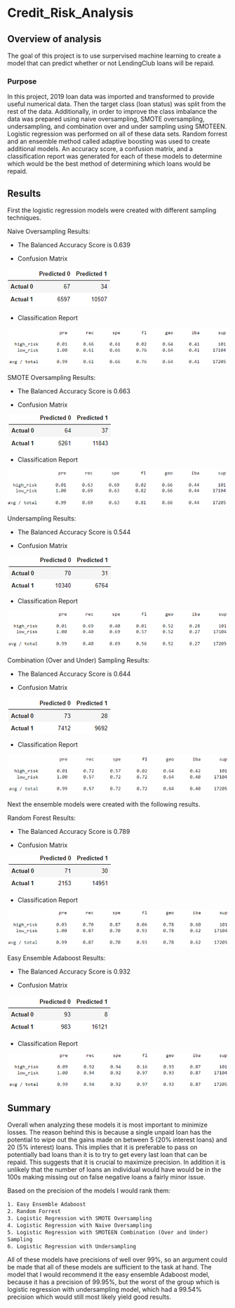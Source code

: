 # Credit_Risk_Analysis

## Overview of analysis

The goal of this project is to use surpervised machine learning to create a model that can predict whether or not LendingClub loans will be repaid.

### Purpose

In this project, 2019 loan data was imported and transformed to provide useful numerical data. Then the target class (loan status) was split from the rest of the data. Additionally, in order to improve the class imbalance the data was
prepared using naive oversampling, SMOTE oversampling, undersampling, and combination over and under sampling using SMOTEEN. Logistic regression was performed on all of these data sets. Random forrest and an ensemble method called 
adaptive boosting was used to create additional models. An accuracy score, a confusion matrix, and a classification report was generated for each of these models to determine which would be the best method of determining which loans would
be repaid. 

## Results

First the logistic regression models were created with different sampling techniques. 

Naive Oversampling Results:

- The Balanced Accuracy Score is 0.639

- Confusion Matrix

![](Resources/naive_oversampling_confusionmat.PNG)

- Classification Report

![](Resources/naive_oversampling_classificationrept.PNG)

SMOTE Oversampling Results:

- The Balanced Accuracy Score is 0.663

- Confusion Matrix

![](Resources/smote_oversampling_confusionmat.PNG)

- Classification Report

![](Resources/smote_oversampling_classificationrept.PNG)

Undersampling Results:

- The Balanced Accuracy Score is 0.544

- Confusion Matrix

![](Resources/undersampling_confusionmat.PNG)

- Classification Report

![](Resources/undersampling_classificationrept.PNG)


Combination (Over and Under) Sampling Results:

- The Balanced Accuracy Score is 0.644

- Confusion Matrix

![](Resources/overandunder_confusionmat.PNG)

- Classification Report

![](Resources/overandunder_classificationrept.PNG)


Next the ensemble models were created with the following results.
 

Random Forest Results:

- The Balanced Accuracy Score is 0.789

- Confusion Matrix

![](Resources/randomf_confusionmat.PNG)

- Classification Report

![](Resources/randomf_classificationrept.PNG)


Easy Ensemble Adaboost Results:

- The Balanced Accuracy Score is 0.932

- Confusion Matrix

![](Resources/adaboost_confusionmat.PNG)

- Classification Report

![](Resources/adaboost_classificationrept.PNG)

## Summary

Overall when analyzing these models it is most important to minimize losses. The reason behind this is because a single unpaid loan has the potential to wipe out the gains made on between 5 (20% interest loans) and 20 (5% interest) loans.
This implies that it is preferable to pass on potentially bad loans than it is to try to get every last loan that can be repaid. This suggests that it is crucial to maximize precision. In addition it is unlikely that the number of loans an individual would have would be in the 100s making missing out on false negative loans a fairly minor issue.

Based on the precision of the models I would rank them:

	1. Easy Ensemble Adaboost
	2. Random Forrest
	3. Logistic Regression with SMOTE Oversampling
	4. Logistic Regression with Naive Oversampling
	5. Logistic Regression with SMOTEEN Combination (Over and Under) Sampling
	6. Logistic Regression with Undersampling


All of these models have precisions of well over 99%, so an argument could be made that all of these models are sufficient to the task at hand. The model that I would recommend it the easy ensemble Adaboost model, because it has a 
precision of 99.95%, but the worst of the group which is logistic regression with undersampling model, which had a 99.54% precision which would still most likely yield good results.  



